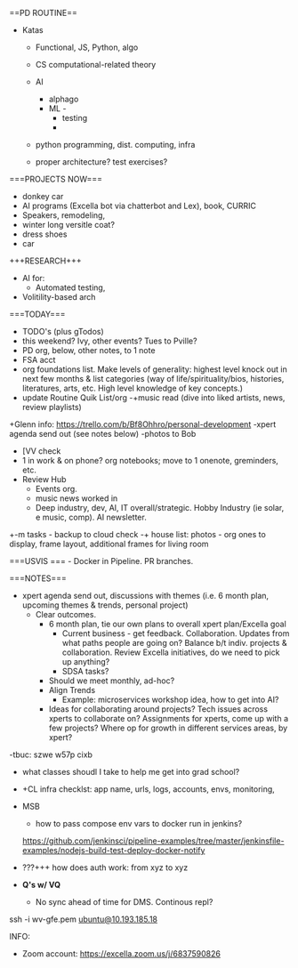 ==PD ROUTINE==

- Katas
    - Functional, JS, Python, algo

    - CS computational-related theory
    - AI
        - alphago
        - ML - 
            - testing
            - 
    - python programming, dist. computing, infra
    - proper architecture? test exercises?

===PROJECTS NOW===
- donkey car
- AI programs (Excella bot via chatterbot and Lex), book, CURRIC
- Speakers, remodeling, 
- winter long versitle coat?
- dress shoes
- car

+++RESEARCH+++
- AI for:
    - Automated testing, 
- Volitility-based arch

===TODAY===

- TODO's (plus gTodos)
- this weekend? Ivy, other events? Tues to Pville?
- PD org, below, other notes, to 1 note
- FSA acct
- org foundations list. Make levels of generality: highest level knock out in next few months & list categories (way of life/spirituality/bios, histories, literatures, arts, etc. High level knowledge of key concepts.)
- update Routine Quik List/org
    -+music read (dive into liked artists, news, review playlists)

+Glenn info: https://trello.com/b/Bf8Ohhro/personal-development
-xpert agenda send out (see notes below)
-photos to Bob
- [VV check
- 1 in work & on phone? org notebooks; move to 1 onenote, greminders, etc.
- Review Hub
    - Events org.
    - music news worked in
    - Deep industry, dev, AI, IT overall/strategic. Hobby Industry (ie solar, e music, comp). AI newsletter. 

+-m tasks - backup to cloud check
-+ house list: photos - org ones to display, frame layout, additional frames for living room

===USVIS ===
    - Docker in Pipeline. PR branches.


===NOTES===

- xpert agenda send out, discussions with themes (i.e. 6 month plan, upcoming themes & trends, personal project)
    - Clear outcomes.
        - 6 month plan, tie our own plans to overall xpert plan/Excella goal
            - Current business - get feedback. Collaboration. Updates from what paths people are going on? Balance b/t indiv. projects & collaboration. Review Excella initiatives, do we need to pick up anything?
            - SDSA tasks?
        - Should we meet monthly, ad-hoc?
        - Align Trends
            - Example: microservices workshop idea, how to get into AI?
        - Ideas for collaborating around projects? Tech issues across xperts to collaborate on? Assignments for xperts, come up with a few projects? Where op for growth in different services areas, by xpert?

-tbuc: szwe w57p cixb        







- what classes shoudl I take to help me get into grad school?


- +CL infra checklst: app name, urls, logs, accounts, envs, monitoring,
- MSB
    - how to pass compose env vars to docker run in jenkins?


    https://github.com/jenkinsci/pipeline-examples/tree/master/jenkinsfile-examples/nodejs-build-test-deploy-docker-notify

- ???+++ how does auth work: from xyz to xyz


- **Q's w/ VQ**
    - No sync ahead of time for DMS. Continous repl?


ssh -i wv-gfe.pem ubuntu@10.193.185.18








INFO:

- Zoom account: https://excella.zoom.us/j/6837590826